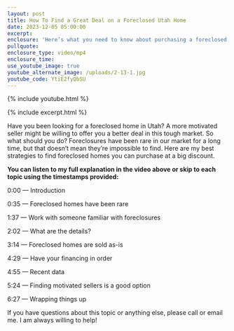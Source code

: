 ```yaml
---
layout: post
title: How To Find a Great Deal on a Foreclosed Utah Home
date: 2023-12-05 05:00:00
excerpt:
enclosure: 'Here’s what you need to know about purchasing a foreclosed home in Utah. '
pullquote:
enclosure_type: video/mp4
enclosure_time:
use_youtube_image: true
youtube_alternate_image: /uploads/2-13-1.jpg
youtube_code: YtiE2fyQbSU
---
```

{% include youtube.html %}

{% include excerpt.html %}

Have you been looking for a foreclosed home in Utah? A more motivated seller might be willing to offer you a better deal in this tough market. So what should you do? Foreclosures have been rare in our market for a long time, but that doesn’t mean they’re impossible to find. Here are my best strategies to find foreclosed homes you can purchase at a big discount.&nbsp;

**You can listen to my full explanation in the video above or skip to each topic using the timestamps provided:**

0:00 — Introduction&nbsp;

0:35 — Foreclosed homes have been rare&nbsp;

1:37 — Work with someone familiar with foreclosures

2:02 — What are the details?&nbsp;

3:14 — Foreclosed homes are sold as-is

4:29 — Have your financing in order&nbsp;

4:55 — Recent data&nbsp;

5:24 — Finding motivated sellers is a good option&nbsp;

6:27 — Wrapping things up

If you have questions about this topic or anything else, please call or email me. I am always willing to help!